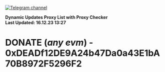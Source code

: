 [![Telegram channel](https://img.shields.io/endpoint?url=https://runkit.io/damiankrawczyk/telegram-badge/branches/master?url=https://t.me/n4z4v0d)](https://t.me/n4z4v0d) 

**Dynamic Updates Proxy List with Proxy Checker**  
**Last Updated: 16.12.23 13:27**

# DONATE (_any evm_) - 0xDEADf12DE9A24b47Da0a43E1bA70B8972F5296F2
